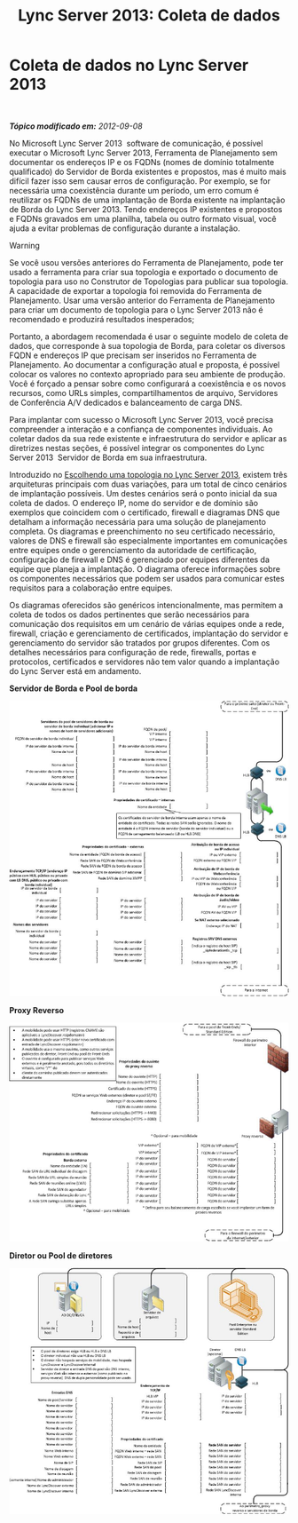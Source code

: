﻿---
title: 'Lync Server 2013: Coleta de dados'
TOCTitle: Coleta de dados
ms:assetid: e40b03e5-455d-4bbc-831a-c61b1380db53
ms:mtpsurl: https://technet.microsoft.com/pt-br/library/Gg399008(v=OCS.15)
ms:contentKeyID: 49308407
ms.date: 05/19/2016
mtps_version: v=OCS.15
ms.translationtype: HT
---

# Coleta de dados no Lync Server 2013

 

_**Tópico modificado em:** 2012-09-08_

No Microsoft Lync Server 2013  software de comunicação, é possível executar o Microsoft Lync Server 2013, Ferramenta de Planejamento sem documentar os endereços IP e os FQDNs (nomes de domínio totalmente qualificado) do Servidor de Borda existentes e propostos, mas é muito mais difícil fazer isso sem causar erros de configuração. Por exemplo, se for necessária uma coexistência durante um período, um erro comum é reutilizar os FQDNs de uma implantação de Borda existente na implantação de Borda do Lync Server 2013. Tendo endereços IP existentes e propostos e FQDNs gravados em uma planilha, tabela ou outro formato visual, você ajuda a evitar problemas de configuração durante a instalação.


> [!WARNING]  
> Se você usou versões anteriores do Ferramenta de Planejamento, pode ter usado a ferramenta para criar sua topologia e exportado o documento de topologia para uso no Construtor de Topologias para publicar sua topologia. A capacidade de exportar a topologia foi removida do Ferramenta de Planejamento. Usar uma versão anterior do Ferramenta de Planejamento para criar um documento de topologia para o Lync Server 2013 não é recomendado e produzirá resultados inesperados;



Portanto, a abordagem recomendada é usar o seguinte modelo de coleta de dados, que corresponde à sua topologia de Borda, para coletar os diversos FQDN e endereços IP que precisam ser inseridos no Ferramenta de Planejamento. Ao documentar a configuração atual e proposta, é possível colocar os valores no contexto apropriado para seu ambiente de produção. Você é forçado a pensar sobre como configurará a coexistência e os novos recursos, como URLs simples, compartilhamentos de arquivo, Servidores de Conferência A/V dedicados e balanceamento de carga DNS.

Para implantar com sucesso o Microsoft Lync Server 2013, você precisa compreender a interação e a confiança de componentes individuais. Ao coletar dados da sua rede existente e infraestrutura do servidor e aplicar as diretrizes nestas seções, é possível integrar os componentes do Lync Server 2013  Servidor de Borda em sua infraestrutura.

Introduzido no [Escolhendo uma topologia no Lync Server 2013](lync-server-2013-choosing-a-topology.md), existem três arquiteturas principais com duas variações, para um total de cinco cenários de implantação possíveis. Um destes cenários será o ponto inicial da sua coleta de dados. O endereço IP, nome do servidor e de domínio são exemplos que coincidem com o certificado, firewall e diagramas DNS que detalham a informação necessária para uma solução de planejamento completa. Os diagramas e preenchimento no seu certificado necessário, valores de DNS e firewall são especialmente importantes em comunicações entre equipes onde o gerenciamento da autoridade de certificação, configuração de firewall e DNS é gerenciado por equipes diferentes da equipe que planeja a implantação. O diagrama oferece informações sobre os componentes necessários que podem ser usados para comunicar estes requisitos para a colaboração entre equipes.

Os diagramas oferecidos são genéricos intencionalmente, mas permitem a coleta de todos os dados pertinentes que serão necessários para comunicação dos requisitos em um cenário de várias equipes onde a rede, firewall, criação e gerenciamento de certificados, implantação do servidor e gerenciamento do servidor são tratados por grupos diferentes. Com os detalhes necessários para configuração de rede, firewalls, portas e protocolos, certificados e servidores não tem valor quando a implantação do Lync Server está em andamento.

**Servidor de Borda e Pool de borda**

![Servidor de Borda e Pool de Borda](images/Gg399008.7624717a-ce99-4ae8-a929-2c4d74a2e47d(OCS.15).jpg "Servidor de Borda e Pool de Borda")

**Proxy Reverso**

![Proxy reverso](images/Gg399008.cf63fc50-2d11-4334-afc8-2d664ba1b6bb(OCS.15).jpg "Proxy reverso")

**Diretor ou Pool de diretores**

![Diretor e Pool de Diretores](images/Gg399008.56ba29ff-1309-4d5d-bf5c-35372169e947(OCS.15).jpg "Diretor e Pool de Diretores")

